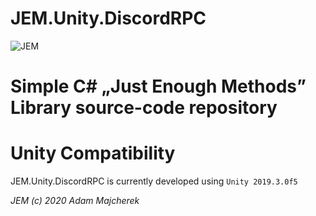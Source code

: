 # JEM.Unity.DiscordRPC

![JEM](https://i.imgur.com/mJMUGuL.png)

# Simple C# „Just Enough Methods” Library source-code repository

# Unity Compatibility
JEM.Unity.DiscordRPC is currently developed using `Unity 2019.3.0f5`

 *JEM (c) 2020 Adam Majcherek*
